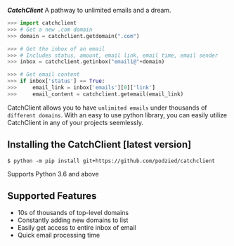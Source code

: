 
***CatchClient*** A pathway to unlimited emails and a dream.

```python
>>> import catchclient
>>> # Get a new .com domain
>>> domain = catchclient.getdomain(".com")

>>> # Get the inbox of an email
>>> # Includes status, amount, email link, email time, email sender
>>> inbox = catchclient.getinbox("email1@"+domain)

>>> # Get email content
>>> if inbox['status'] == True:
>>>     email_link = inbox['emails'][0]['link']
>>>     email_content = catchclient.getemail(email_link)
```

CatchClient allows you to have `unlimited emails` under thousands of `different domains`. With an easy to use python library, you can easily utilize CatchClient in any of your projects seemlessly.

## Installing the CatchClient [latest version]


```console
$ python -m pip install git+https://github.com/podzied/catchclient
```

Supports Python 3.6 and above

## Supported Features

- 10s of thousands of top-level domains
- Constantly adding new domains to list
- Easily get access to entire inbox of email
- Quick email processing time
